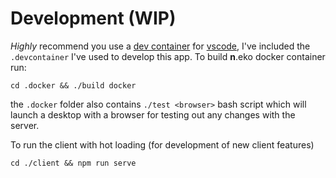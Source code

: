 # Development (WIP)

*Highly* recommend you use a [dev container](https://code.visualstudio.com/docs/remote/containers) for [vscode](https://code.visualstudio.com/), I've included the `.devcontainer` I've used to develop this app. To build **n**.eko docker container run:
```
cd .docker && ./build docker
```
the `.docker` folder also contains `./test <browser>` bash script which will launch a desktop with a browser for testing out any changes with the server.

To run the client with hot loading (for development of new client features)
```
cd ./client && npm run serve
```